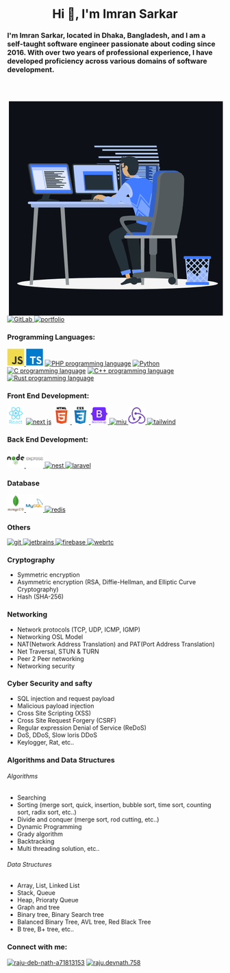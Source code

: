 <h1 align="center">Hi 👋, I'm Imran Sarkar</h1>
<h3 align="">I'm Imran Sarkar, located in Dhaka, Bangladesh, and I am a self-taught software engineer passionate about coding since 2016. With over two years of professional experience, I have developed proficiency across various domains of software development.</h3>

<br/>
<br/>

<p><img align="right" src="https://github.com/Imran-Sarkar-Sabbir/Imran-Sarkar-Sabbir/blob/main/animation_500_kxa883sd.gif" alt="animation" /></p>


<div>
<a href="https://gitlab.com/Imran_Sarkar" target="_blank">
  <img
    alt="GitLab"
    src="https://img.shields.io/badge/Visit-My_Gitlab-gold" 
    height="40" />
</a>

<a align="right" href="https://imransarkar.vercel.app/" target="_blank">
  <img
    alt="portfolio"
    src="https://img.shields.io/badge/Visit-My_Portfolio-green" 
    height="40" />
</a>
</div>

<h3 align="left">Programming Languages:</h3>
<p align="left"> 
  <a href="https://developer.mozilla.org/en-US/docs/Web/JavaScript" target="_blank"> <img src="https://raw.githubusercontent.com/devicons/devicon/master/icons/javascript/javascript-original.svg" alt="javascript" height="40"/> </a>
  <a href="https://www.typescriptlang.org/" target="_blank"> <img src="https://raw.githubusercontent.com/devicons/devicon/master/icons/typescript/typescript-original.svg" alt="typescript"  height="40"/></a>
  <a href="https://www.php.net/" target="_blank"> <img src="https://upload.wikimedia.org/wikipedia/commons/thumb/2/27/PHP-logo.svg/242px-PHP-logo.svg.png" alt="PHP programming language"  height="40"/></a>
  <a href="https://www.python.org/" target="_blank"> <img src="https://upload.wikimedia.org/wikipedia/commons/thumb/c/c3/Python-logo-notext.svg/242px-Python-logo-notext.svg.png" alt="Python"  height="40"/></a>
  <a href="https://www.cprogramming.com/" target="_blank"> <img src="https://upload.wikimedia.org/wikipedia/commons/thumb/3/35/The_C_Programming_Language_logo.svg/200px-The_C_Programming_Language_logo.svg.png" alt="C programming language" height="40"/></a>
  <a href="https://www.cprogramming.com/" target="_blank"> <img src="https://upload.wikimedia.org/wikipedia/commons/thumb/1/18/ISO_C%2B%2B_Logo.svg/240px-ISO_C%2B%2B_Logo.svg.png" alt="C++ programming language"  height="40"/></a>
  <a href="https://www.rust-lang.org/" target="_blank"> <img src="https://icons.veryicon.com/png/o/business/vscode-program-item-icon/rust-1.png" alt="Rust programming language"  height="40"/></a>
</p>

<h3 align="left">Front End Development:</h3>
<p align="left"> 
  <a href="https://reactjs.org/" target="_blank"><img src="https://raw.githubusercontent.com/devicons/devicon/master/icons/react/react-original-wordmark.svg" alt="react" width="40" height="40"/></a>
  <a href="https://nextjs.org/" target="_blank"><img src="https://www.drupal.org/files/project-images/nextjs-icon-dark-background.png" alt="next js" width="40" height="40"/></a>
  <a href="https://www.w3.org/html/" target="_blank"> <img src="https://raw.githubusercontent.com/devicons/devicon/master/icons/html5/html5-original-wordmark.svg" alt="html5" width="40" height="40"/> </a>
  <a href="https://www.w3schools.com/css/" target="_blank"> <img src="https://raw.githubusercontent.com/devicons/devicon/master/icons/css3/css3-original-wordmark.svg" alt="css3" width="40" height="40"/> </a>
  <a href="https://getbootstrap.com" target="_blank"> <img src="https://raw.githubusercontent.com/devicons/devicon/master/icons/bootstrap/bootstrap-plain-wordmark.svg" alt="bootstrap" width="40" height="40"/> </a>
  <a href="https://mui.com/" target="_blank">
    <img src="https://avatars.githubusercontent.com/u/33663932?s=200&v=4" alt="miu" width="40" height="40"/>
  </a>  
  <a href="https://redux.js.org" target="_blank"> <img src="https://raw.githubusercontent.com/devicons/devicon/master/icons/redux/redux-original.svg" alt="redux" width="40" height="40"/> </a>
  <a href="https://tailwindcss.com/" target="_blank"> <img src="https://www.vectorlogo.zone/logos/tailwindcss/tailwindcss-icon.svg" alt="tailwind" width="40" height="40"/> </a>
</p>

<h3 align="left">Back End Development:</h3>
<p align="left">
  <a href="https://nodejs.org" target="_blank"> <img src="https://raw.githubusercontent.com/devicons/devicon/master/icons/nodejs/nodejs-original-wordmark.svg" alt="nodejs" width="40" height="40"/> </a>
  <a href="https://expressjs.com" target="_blank"> <img src="https://raw.githubusercontent.com/devicons/devicon/master/icons/express/express-original-wordmark.svg" alt="express" width="40" height="40"/> </a>
  <a href="https://nestjs.com/" target="_blank"> <img src="https://nestjs.com/logo-small-gradient.76616405.svg" alt="nest" width="40" height="40"/> </a>
  <a href="https://laravel.com/" target="_blank"> <img src="https://laravel.com/img/logomark.min.svg" alt="laravel" width="40" height="40"/> </a>
</p>

<h3 align="left">Database</h3>
<p align="left"> 
  <a href="https://www.mongodb.com/" target="_blank"> <img src="https://raw.githubusercontent.com/devicons/devicon/master/icons/mongodb/mongodb-original-wordmark.svg" alt="mongodb" width="40" height="40"/> </a> 
  <a href="https://www.mysql.com/" target="_blank"> <img src="https://raw.githubusercontent.com/devicons/devicon/master/icons/mysql/mysql-original-wordmark.svg" alt="mysql" width="40" height="40"/> </a> 
  <a href="https://redis.io/" target="_blank"> <img src="https://upload.wikimedia.org/wikipedia/en/thumb/6/6b/Redis_Logo.svg/440px-Redis_Logo.svg.png" alt="redis" height="40"/> </a> 
</p>

<h3 align="left">Others</h3>
<p align="left"> 
  <a href="https://git-scm.com/" target="_blank"> <img src="https://git-scm.com/images/logo@2x.png" alt="git" height="40"/> </a> 
  <a href="https://www.jetbrains.com/idea/" target="_blank"> <img src="https://upload.wikimedia.org/wikipedia/commons/thumb/4/47/JetBrains_IntelliJ_IDEA_Product_Logo.svg/618px-JetBrains_IntelliJ_IDEA_Product_Logo.svg.png" alt="jetbrains" height="40"/> </a> 
  <a href="https://firebase.google.com/" target="_blank"> <img src="https://upload.wikimedia.org/wikipedia/commons/thumb/0/0b/New_Firebase_logo.svg/440px-New_Firebase_logo.svg.png" alt="firebase" height="40"/> </a> 
  <a href="https://webrtc.org/" target="_blank"> <img src="https://www.gstatic.com/devrel-devsite/prod/vc5df62aff689c916c31b2ac1e49a7e8c5ecada1bb13dcdd68aaefb1e1e9b9ec0/webrtc/images/lockup.svg" alt="webrtc" height="40"/> </a> 
</p>

<h3 align="left">Cryptography</h3>
<p align="left">
  <ul>
    <li>Symmetric  encryption</li>
    <li>Asymmetric encryption (RSA, Diffie-Hellman, and Elliptic Curve Cryptography)</li>
    <li>Hash (SHA-256)</li>
  </ul>
</p>

<h3 align="left">Networking</h3>
<p align="left">
  <ul>
    <li>Network protocols (TCP, UDP, ICMP, IGMP)</li>
    <li>Networking OSL Model</li>
    <li>NAT(Network Address Translation) and PAT(Port Address Translation)</li>
    <li>Net Traversal, STUN & TURN</li>
    <li>Peer 2 Peer networking</li>
    <li>Networking security</li>
  </ul>
</p>

<h3 align="left">Cyber Security and safty</h3>
<p align="left">
  <ul> 
    <li>SQL injection and request payload</li>
    <li>Malicious payload injection</li>
    <li>Cross Site Scripting (XSS)</li>
    <li>Cross Site Request Forgery (CSRF)</li>
    <li>Regular expression Denial of Service (ReDoS)</li>
    <li>DoS, DDoS, Slow loris DDoS</li>
    <li>Keylogger, Rat, etc..</li>
  </ul>
</p>

<h3 align="left">Algorithms and Data Structures</h3>
<h6>Algorithms</h6>
<ul>
  <li>Searching</li>
  <li>Sorting (merge sort, quick, insertion, bubble sort, time sort, counting sort, radix sort, etc..)</li>
  <li>Divide and conquer (merge sort, rod cutting, etc..)</li>
  <li>Dynamic Programming</li>
  <li>Grady algorithm</li>
  <li>Backtracking</li>
  <li>Multi threading solution, etc..</li>
</ul>

<h6>Data Structures</h6>
<ul>
  <li>Array, List, Linked List</li>
  <li>Stack, Queue</li>
  <li>Heap, Prioraty Queue</li>
  <li>Graph and tree</li>
  <li>Binary tree, Binary Search tree</li>
  <li>Balanced Binary Tree, AVL tree, Red Black Tree</li>
  <li>B tree, B+ tree, etc..</li>
</ul>


<h3 align="left">Connect with me:</h3>
<p align="left">
  <a href="https://www.linkedin.com/in/imran-sarkar/" target="blank"><img align="center" src="https://raw.githubusercontent.com/rahuldkjain/github-profile-readme-generator/master/src/images/icons/Social/linked-in-alt.svg" alt="raju-deb-nath-a71813153" height="30" width="40" /></a>
  <a href="https://www.facebook.com/imransarkar.sabbir.9/" target="blank"><img align="center" src="https://raw.githubusercontent.com/rahuldkjain/github-profile-readme-generator/master/src/images/icons/Social/facebook.svg" alt="raju.devnath.758" height="30" width="40" /></a>
</p>
